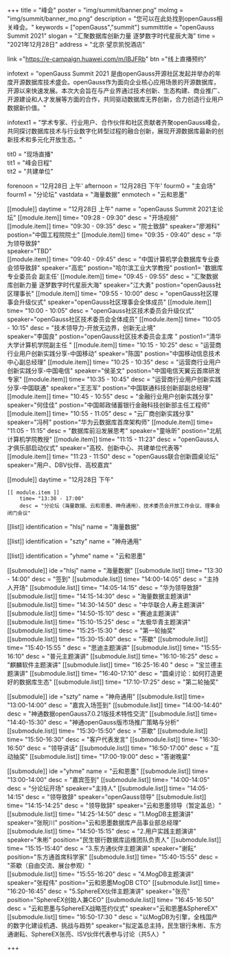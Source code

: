 +++
title = "峰会"
poster = "img/summit/banner.png"
moImg = "img/summit/banner_mo.png"
description = "您可以在此处找到openGauss相关峰会。"
keywords = ["openGauss","summit"]
summittitle = "openGauss Summit 2021"
slogan = "汇聚数据库创新力量 逐梦数字时代星辰大海"
time = "2021年12月28日"
address = "北京·望京凯悦酒店"

link ="https://e-campaign.huawei.com/m/IBJFRb"
btn ="线上直播预约"

infotext = "openGauss Summit 2021 是由openGauss开源社区发起并举办的年度开源数据库技术盛会。openGauss作为面向企业核心应用场景的开源数据库，开源以来快速发展。本次大会旨在与产业界通过技术创新、生态构建、商业推广、开源建设和人才发展等方面的合作，共同驱动数据库无界创新，合力创造行业用户数据新价值。"

infotext1 = "学术专家、行业用户、合作伙伴和社区贡献者齐聚openGauss峰会，共同探讨数据库技术与行业数字化转型过程的融合创新，展现开源数据库最新的创新技术和多元化开放生态。"

tit0 = "现场直播"  
tit1 = "峰会日程"  
tit2 = "共建单位"   

forenoon = '12月28日 上午'
afternoon = '12月28日 下午'
fourm0 = "主会场"
fourm1 = "分论坛"
vastdata = "海量数据"
enmotech = "云和恩墨"

   
[[module]] 
    daytime = "12月28日 上午"
    name = "openGauss Summit 2021主论坛"
    [[module.item]]
        time= "09:28 - 09:30"
        desc = "开场视频"
    [[module.item]]
        time= "09:30 - 09:35"
        desc = "院士致辞"
        speaker="廖湘科"
        postion="中国工程院院士"
    [[module.item]]
        time= "09:35 - 09:40"
        desc = "华为领导致辞"   
        speaker="TBD"   
    [[module.item]]
        time= "09:40 - 09:45"
        desc = "中国计算机学会数据库专业委会领导致辞"
        speaker="高宏"
        postion="哈尔滨工业大学教授"
        postion1= '数据库专业委员会 副主任'
    [[module.item]]
        time= "09:45 - 09:55"
        desc = "汇聚数据库创新力量  逐梦数字时代星辰大海"
        speaker="江大勇"
        postion="openGauss社区理事长" 
    [[module.item]]
        time= "09:55 - 10:00"
        desc = "openGauss社区理事会升级仪式" 
        speaker="openGauss社区理事会全体成员" 
    [[module.item]]
        time= "10:00 - 10:05"
        desc = "openGauss社区技术委员会升级仪式"     
        speaker="openGauss社区技术委员会全体成员" 
    [[module.item]]
        time= "10:05 - 10:15"
        desc = "技术领导力-开放无边界，创新无止境"    
        speaker="李国良"
        postion="openGauss社区技术委员会主席 " 
        postion1="清华大学计算机学院副主任 " 
    [[module.item]]
        time= "10:15 - 10:25"
        desc = "运营商行业用户创新实践分享-中国移动"
        speaker="陈国"
        postion="中国移动信息技术中心副总经理" 
    [[module.item]]
        time= "10:25 - 10:35"
        desc = "运营商行业用户创新实践分享-中国电信"
        speaker="侯圣文"
        postion="中国电信天翼云首席研发专家" 
    [[module.item]]
        time= "10:35 - 10:45"
        desc = "运营商行业用户创新实践分享-中国联通"
        speaker="王志军"
        postion="中国联通科技创新部副总经理" 
    [[module.item]]
        time= "10:45 - 10:55"
        desc = "金融行业用户创新实践分享"
        speaker="何佳佳" 
        postion="中国邮政储蓄银行金融科技创新部主任工程师" 
    [[module.item]]
        time= "10:55 - 11:05"
        desc = "云厂商创新实践分享"
        speaker="冯柯"
        postion="华为云数据库首席架构师" 
    [[module.item]]
        time= "11:05 - 11:15"
        desc = "数据库前沿发展思考"
        speaker="童咏昕"
        postion="北航计算机学院教授" 
    [[module.item]]
        time= "11:15 - 11:23"
        desc = "openGauss人才俱乐部启动仪式"
        speaker="高校、创新中心、共建单位代表等" 
    [[module.item]]
        time= "11:23 - 11:50"
        desc = "openGauss联合创新圆桌论坛"
        speaker="用户、DBV伙伴、高校嘉宾" 

[[module]] 
    daytime = "12月28日 下午"
    
    [[ module.item ]]
        time= "13:30 - 17:00"
        desc = "分论坛（海量数据、云和恩墨、神舟通用）、技术委员会开放工作会议、理事会闭门会议"
  
 

[[list]]
identification = "hlsj"
name = "海量数据"

[[list]]
identification = "szty"
name = "神舟通用"

[[list]]
identification = "yhme"
name = "云和恩墨"
 

[[submodule]]
    ide ="hlsj"
    name = "海量数据"
    [[submodule.list]]
        time= "13:30 - 14:00"
        desc = "签到" 
    [[submodule.list]]
        time= "14:00-14:05"
        desc = "主持人开场" 
    [[submodule.list]]
        time= "14:05-14:15"
        desc = "华为领导致辞" 
    [[submodule.list]]
        time= "14:15-14:30"
        desc = "海量数据主题演讲" 
    [[submodule.list]]
        time= "14:30-14:50"
        desc = "中华联合人寿主题演讲" 
    [[submodule.list]]
        time= "14:50-15:10"
        desc = "赛迪主题演讲" 
    [[submodule.list]]
        time= "15:10-15:25"
        desc = "太极华青主题演讲" 
    [[submodule.list]]
        time= "15:25-15:30 "
        desc = "第一轮抽奖" 
    [[submodule.list]]
        time= "15:30-15:40"
        desc = "茶歇" 
    [[submodule.list]]
        time= "15:40-15:55 "
        desc = "思迪主题演讲" 
    [[submodule.list]]
        time= "15:55-16:10"
        desc = "普元主题演讲" 
    [[submodule.list]]
        time= "16:10-16:25"
        desc = "麒麟软件主题演讲" 
    [[submodule.list]]
        time= "16:25-16:40 "
        desc = "宝兰德主题演讲" 
    [[submodule.list]]
        time= "16:40-17:10"
        desc = "圆桌讨论：如何打造更好的数据库生态" 
    [[submodule.list]]
        time= "17:10-17:25"
        desc = "第二轮抽奖" 


[[submodule]]
    ide ="szty"
    name = "神舟通用"
    [[submodule.list]]
        time= "13:00-14:00"
        desc = "嘉宾入场签到" 
    [[submodule.list]]
        time= "14:00-14:40"
        desc = "神通数据openGauss7.0.21版技术特性交流" 
    [[submodule.list]]
        time= "14:40-15:30"
        desc = "神通openGauss版市场推广策略与分析" 
    [[submodule.list]]
        time= "15:30-15:50"
        desc = "茶歇" 
    [[submodule.list]]
        time= "15:50-16:30"
        desc = "客户代表发言" 
    [[submodule.list]]
        time= "16:30-16:50"
        desc = "领导讲话" 
    [[submodule.list]]
        time= "16:50-17:00"
        desc = "互动抽奖" 
    [[submodule.list]]
        time= "17:00-19:00"
        desc = "答谢晚宴" 


[[submodule]]
    ide ="yhme"
    name = "云和恩墨"
    [[submodule.list]]
        time= "13:00-14:00"
        desc = "嘉宾签到" 
    [[submodule.list]]
        time= "14:00-14:05"
        desc = "分论坛开场" 
        speaker="主持人"
    [[submodule.list]]
        time= "14:05-14:15"
        desc = "领导致辞" 
        speaker="openGauss领导"
    [[submodule.list]]
        time= "14:15-14:25"
        desc = "领导致辞" 
        speaker="云和恩墨领导（暂定盖总）"
    [[submodule.list]]
        time= "14:25-14:50"
        desc = "1.MogDB主题演讲" 
        speaker="张皖川"
        position="云和恩墨数据库产品事业部总经理"
    [[submodule.list]]
        time= "14:50-15:15"
        desc = "2.用户实践主题演讲" 
        speaker="朱彬"
        position="民生银行数据库运维团队负责人"
    [[submodule.list]]
        time= "15:15-15:40"
        desc = "3.东方通伙伴主题演讲" 
        speaker="谢耘"
        position="东方通首席科学家"
    [[submodule.list]]
        time= "15:40-15:55"
        desc = "茶歇（自由交流、展台参观）"  
    [[submodule.list]]
        time= "15:55-16:20"
        desc = "4.MogDB主题演讲" 
        speaker="张程伟"
        position="云和恩墨MogDB CTO"
    [[submodule.list]]
        time= "16:20-16:45"
        desc = "5.SphereEX伙伴主题演讲" 
        speaker="张亮"
        position="SphereEX创始人兼CEO"
    [[submodule.list]]
        time= "16:45-16:50"
        desc = "云和恩墨与SphereEX战略签约仪式" 
        speaker="云和恩墨&SphereEX"
    [[submodule.list]]
        time= "16:50-17:30	"
        desc = "以MogDB为引擎，全栈国产的数字化建设机遇、挑战与趋势" 
        speaker="拟定盖总主持，民生银行朱彬、东方通谢耘、SphereEX张亮、ISV伙伴代表参与讨论（共5人）"




+++

 